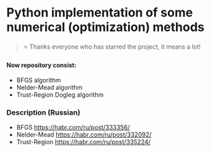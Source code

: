# Python implementation of some numerical (optimization) methods
> ⭐️ Thanks everyone who has starred the project, it means a lot!

#### Now repository consist:
* BFGS algorithm
* Nelder-Mead algorithm
* Trust-Region Dogleg algorithm


### Description (Russian)
* BFGS https://habr.com/ru/post/333356/
* Nelder-Mead https://habr.com/ru/post/332092/
* Trust-Region https://habr.com/ru/post/335224/
